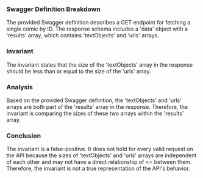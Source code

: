### Swagger Definition Breakdown

The provided Swagger definition describes a GET endpoint for fetching a single comic by ID. The response schema includes a 'data' object with a 'results' array, which contains 'textObjects' and 'urls' arrays.

### Invariant

The invariant states that the size of the 'textObjects' array in the response should be less than or equal to the size of the 'urls' array.

### Analysis

Based on the provided Swagger definition, the 'textObjects' and 'urls' arrays are both part of the 'results' array in the response. Therefore, the invariant is comparing the sizes of these two arrays within the 'results' array.

### Conclusion

The invariant is a false-positive. It does not hold for every valid request on the API because the sizes of 'textObjects' and 'urls' arrays are independent of each other and may not have a direct relationship of <= between them. Therefore, the invariant is not a true representation of the API's behavior.
